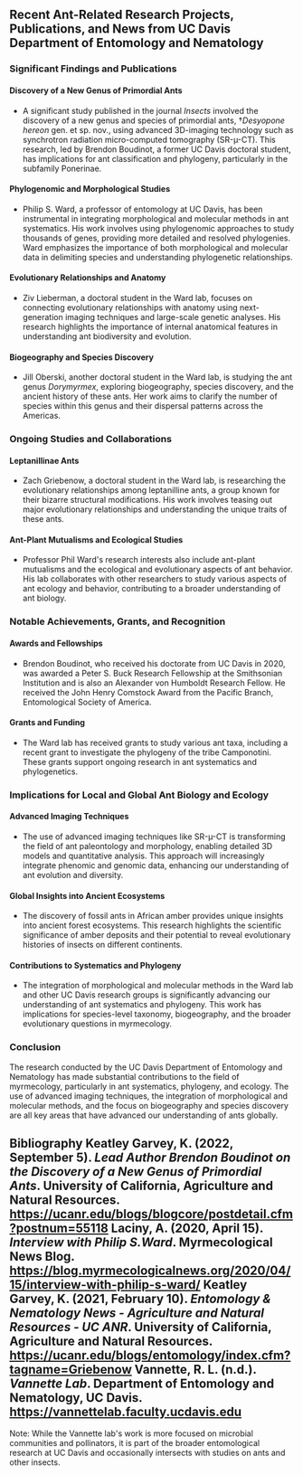 ## Recent Ant-Related Research Projects, Publications, and News from UC Davis Department of Entomology and Nematology

### Significant Findings and Publications

#### Discovery of a New Genus of Primordial Ants
- A significant study published in the journal *Insects* involved the discovery of a new genus and species of primordial ants, †*Desyopone hereon* gen. et sp. nov., using advanced 3D-imaging technology such as synchrotron radiation micro-computed tomography (SR-µ-CT). This research, led by Brendon Boudinot, a former UC Davis doctoral student, has implications for ant classification and phylogeny, particularly in the subfamily Ponerinae.

#### Phylogenomic and Morphological Studies
- Philip S. Ward, a professor of entomology at UC Davis, has been instrumental in integrating morphological and molecular methods in ant systematics. His work involves using phylogenomic approaches to study thousands of genes, providing more detailed and resolved phylogenies. Ward emphasizes the importance of both morphological and molecular data in delimiting species and understanding phylogenetic relationships.

#### Evolutionary Relationships and Anatomy
- Ziv Lieberman, a doctoral student in the Ward lab, focuses on connecting evolutionary relationships with anatomy using next-generation imaging techniques and large-scale genetic analyses. His research highlights the importance of internal anatomical features in understanding ant biodiversity and evolution.

#### Biogeography and Species Discovery
- Jill Oberski, another doctoral student in the Ward lab, is studying the ant genus *Dorymyrmex*, exploring biogeography, species discovery, and the ancient history of these ants. Her work aims to clarify the number of species within this genus and their dispersal patterns across the Americas.

### Ongoing Studies and Collaborations

#### Leptanillinae Ants
- Zach Griebenow, a doctoral student in the Ward lab, is researching the evolutionary relationships among leptanilline ants, a group known for their bizarre structural modifications. His work involves teasing out major evolutionary relationships and understanding the unique traits of these ants.

#### Ant-Plant Mutualisms and Ecological Studies
- Professor Phil Ward's research interests also include ant-plant mutualisms and the ecological and evolutionary aspects of ant behavior. His lab collaborates with other researchers to study various aspects of ant ecology and behavior, contributing to a broader understanding of ant biology.

### Notable Achievements, Grants, and Recognition

#### Awards and Fellowships
- Brendon Boudinot, who received his doctorate from UC Davis in 2020, was awarded a Peter S. Buck Research Fellowship at the Smithsonian Institution and is also an Alexander von Humboldt Research Fellow. He received the John Henry Comstock Award from the Pacific Branch, Entomological Society of America.

#### Grants and Funding
- The Ward lab has received grants to study various ant taxa, including a recent grant to investigate the phylogeny of the tribe Camponotini. These grants support ongoing research in ant systematics and phylogenetics.

### Implications for Local and Global Ant Biology and Ecology

#### Advanced Imaging Techniques
- The use of advanced imaging techniques like SR-µ-CT is transforming the field of ant paleontology and morphology, enabling detailed 3D models and quantitative analysis. This approach will increasingly integrate phenomic and genomic data, enhancing our understanding of ant evolution and diversity.

#### Global Insights into Ancient Ecosystems
- The discovery of fossil ants in African amber provides unique insights into ancient forest ecosystems. This research highlights the scientific significance of amber deposits and their potential to reveal evolutionary histories of insects on different continents.

#### Contributions to Systematics and Phylogeny
- The integration of morphological and molecular methods in the Ward lab and other UC Davis research groups is significantly advancing our understanding of ant systematics and phylogeny. This work has implications for species-level taxonomy, biogeography, and the broader evolutionary questions in myrmecology.

### Conclusion

The research conducted by the UC Davis Department of Entomology and Nematology has made substantial contributions to the field of myrmecology, particularly in ant systematics, phylogeny, and ecology. The use of advanced imaging techniques, the integration of morphological and molecular methods, and the focus on biogeography and species discovery are all key areas that have advanced our understanding of ants globally.

## Bibliography Keatley Garvey, K. (2022, September 5). *Lead Author Brendon Boudinot on the Discovery of a New Genus of Primordial Ants*. University of California, Agriculture and Natural Resources. https://ucanr.edu/blogs/blogcore/postdetail.cfm?postnum=55118 Laciny, A. (2020, April 15). *Interview with Philip S.Ward*. Myrmecological News Blog. https://blog.myrmecologicalnews.org/2020/04/15/interview-with-philip-s-ward/ Keatley Garvey, K. (2021, February 10). *Entomology & Nematology News - Agriculture and Natural Resources - UC ANR*. University of California, Agriculture and Natural Resources. https://ucanr.edu/blogs/entomology/index.cfm?tagname=Griebenow Vannette, R. L. (n.d.). *Vannette Lab*. Department of Entomology and Nematology, UC Davis. https://vannettelab.faculty.ucdavis.edu

Note: While the Vannette lab's work is more focused on microbial communities and pollinators, it is part of the broader entomological research at UC Davis and occasionally intersects with studies on ants and other insects.